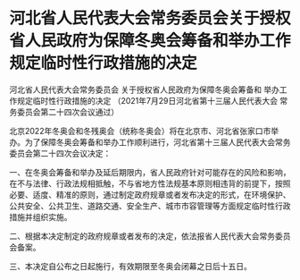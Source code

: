 # 河北省人民代表大会常务委员会关于授权省人民政府为保障冬奥会筹备和举办工作规定临时性行政措施的决定

<!-- INFO END -->

河北省人民代表大会常务委员会 关于授权省人民政府为保障冬奥会筹备和 举办工作规定临时性行政措施的决定 （2021年7月29日河北省第十三届人民代表大会 常务委员会第二十四次会议通过）

北京2022年冬奥会和冬残奥会（统称冬奥会）将在北京市、河北省张家口市举办。为了保障冬奥会筹备和举办工作顺利进行，河北省第十三届人民代表大会常务委员会第二十四次会议决定：

一、在冬奥会筹备和举办及延后期限内，省人民政府针对可能存在的风险和影响，在不与法律、行政法规相抵触，不与省地方性法规基本原则相违背的前提下，按照必要、适度、精准的原则，通过制定政府规章或者发布决定的形式，在环境保护、公共安全、公共卫生、道路交通、安全生产、城市市容管理等方面规定临时性行政措施并组织实施。

二、根据本决定制定的政府规章或者发布的决定，依法报省人民代表大会常务委员会备案。

三、本决定自公布之日起施行，有效期限至冬奥会闭幕之日后十五日。
